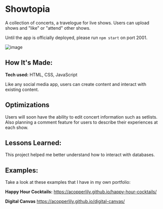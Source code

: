 # Showtopia
A collection of concerts, a travelogue for live shows. Users can upload shows and "like" or "attend" other shows.

Until the app is officially deployed, please run ```npm start``` on port 2001.

![image](https://user-images.githubusercontent.com/52804777/193816716-d7854834-54d8-4432-b046-98f5670db1ad.png)

## How It's Made:

**Tech used:** HTML, CSS, JavaScript

Like any social media app, users can create content and interact with existing content.

## Optimizations

Users will soon have the ability to edit concert information such as setlists. Also planning a comment feature for users to describe their experiences at each show.

## Lessons Learned:

This project helped me better understand how to interact with databases.

## Examples:
Take a look at these examples that I have in my own portfolio:

**Happy Hour Cocktails:** https://acopperlily.github.io/happy-hour-cocktails/

**Digital Canvas** https://acopperlily.github.io/digital-canvas/
